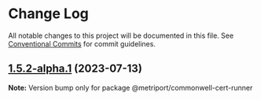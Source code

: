 # Change Log

All notable changes to this project will be documented in this file.
See [Conventional Commits](https://conventionalcommits.org) for commit guidelines.

## [1.5.2-alpha.1](https://github.com/metriport/metriport/compare/@metriport/commonwell-cert-runner@1.5.2-alpha.0...@metriport/commonwell-cert-runner@1.5.2-alpha.1) (2023-07-13)

**Note:** Version bump only for package @metriport/commonwell-cert-runner

